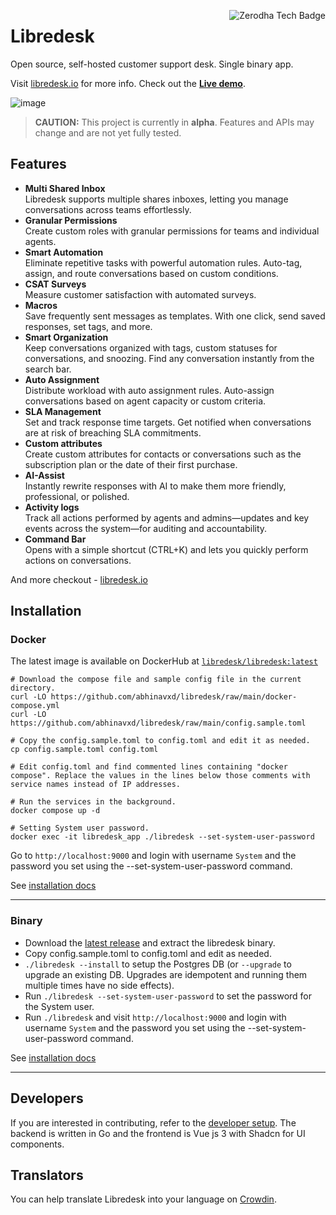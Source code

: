 <a href="https://zerodha.tech"><img src="https://zerodha.tech/static/images/github-badge.svg" align="right" alt="Zerodha Tech Badge" /></a>


# Libredesk

Open source, self-hosted customer support desk. Single binary app.

Visit [libredesk.io](https://libredesk.io) for more info. Check out the [**Live demo**](https://demo.libredesk.io/).

![image](https://github.com/user-attachments/assets/cefe0a37-f6c8-448a-95b5-6d11381faffd)




> **CAUTION:** This project is currently in **alpha**. Features and APIs may change and are not yet fully tested.

## Features

- **Multi Shared Inbox**  
  Libredesk supports multiple shares inboxes, letting you manage conversations across teams effortlessly.
- **Granular Permissions**  
  Create custom roles with granular permissions for teams and individual agents.
- **Smart Automation**  
  Eliminate repetitive tasks with powerful automation rules. Auto-tag, assign, and route conversations based on custom conditions.
- **CSAT Surveys**  
  Measure customer satisfaction with automated surveys.
- **Macros**  
  Save frequently sent messages as templates. With one click, send saved responses, set tags, and more.
- **Smart Organization**  
  Keep conversations organized with tags, custom statuses for conversations, and snoozing. Find any conversation instantly from the search bar.
- **Auto Assignment**  
  Distribute workload with auto assignment rules. Auto-assign conversations based on agent capacity or custom criteria.
- **SLA Management**  
  Set and track response time targets. Get notified when conversations are at risk of breaching SLA commitments.
- **Custom attributes**  
  Create custom attributes for contacts or conversations such as the subscription plan or the date of their first purchase. 
- **AI-Assist**  
  Instantly rewrite responses with AI to make them more friendly, professional, or polished.
- **Activity logs**  
  Track all actions performed by agents and admins—updates and key events across the system—for auditing and accountability.
- **Command Bar**  
  Opens with a simple shortcut (CTRL+K) and lets you quickly perform actions on conversations.

And more checkout - [libredesk.io](https://libredesk.io)


## Installation

### Docker

The latest image is available on DockerHub at [`libredesk/libredesk:latest`](https://hub.docker.com/r/libredesk/libredesk/tags?page=1&ordering=last_updated&name=latest)

```shell
# Download the compose file and sample config file in the current directory.
curl -LO https://github.com/abhinavxd/libredesk/raw/main/docker-compose.yml
curl -LO https://github.com/abhinavxd/libredesk/raw/main/config.sample.toml

# Copy the config.sample.toml to config.toml and edit it as needed.
cp config.sample.toml config.toml

# Edit config.toml and find commented lines containing "docker compose". Replace the values in the lines below those comments with service names instead of IP addresses.

# Run the services in the background.
docker compose up -d

# Setting System user password.
docker exec -it libredesk_app ./libredesk --set-system-user-password
```

Go to `http://localhost:9000` and login with username `System` and the password you set using the --set-system-user-password command.

See [installation docs](https://libredesk.io/docs/installation/)

__________________

### Binary
- Download the [latest release](https://github.com/abhinavxd/libredesk/releases) and extract the libredesk binary.
- Copy config.sample.toml to config.toml and edit as needed.
- `./libredesk --install` to setup the Postgres DB (or `--upgrade` to upgrade an existing DB. Upgrades are idempotent and running them multiple times have no side effects).
- Run `./libredesk --set-system-user-password` to set the password for the System user.
- Run `./libredesk` and visit `http://localhost:9000` and login with username `System` and the password you set using the --set-system-user-password command.

See [installation docs](https://libredesk.io/docs/installation)
__________________


## Developers
If you are interested in contributing, refer to the [developer setup](https://libredesk.io/docs/developer-setup/). The backend is written in Go and the frontend is Vue js 3 with Shadcn for UI components.


## Translators
You can help translate Libredesk into your language on [Crowdin](https://crowdin.com/project/libredesk).  
